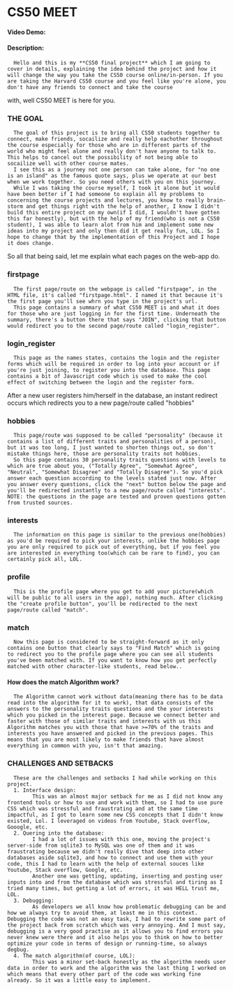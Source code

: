 # CS50 MEET
#### Video Demo:  <URL HERE>
#### Description:

      Hello and this is my **CS50 final project** which I am going to cover in details, explaining the idea behind the project and how it will change the way you take the CS50 course online/in-person. If you are taking the Harvard CS50 course and you feel like you're alone, you don't have any friends to connect and take the course 
with, well CS50 MEET is here for you. 
  
  ### THE GOAL
      The goal of this project is to bring all CS50 students together to connect, make friends, socailize and really help eachother throughout the course especially for those who are in different parts of the world who might feel alone and really don't have anyone to talk to. This helps to cancel out the possibility of not being able to socailize well with other course mates.
      I see this as a journey not one person can take alone, for "no one is an island" as the famous quote says, plus we operate at our best when we work together. So you need others with you on this journey.
      While I was taking the course myself, I took it alone but it would have been better if I had someone to explain all my problems to concerning the course projects and lectures, you know to really brain-storm and get things right with the help of another, I know I didn't build this entire project on my own(if I did, I wouldn't have gotten this far honestly), but with the help of my friend(who is not a CS50 student), I was able to learn alot from him and implement some new ideas into my project and only then did it get really fun, LOL. So I hope to change that by the implementation of this Project and I hope it does change.
  
So all that being said, let me explain what each pages on the web-app do.
      
  ### firstpage
      The first page/route on the webpage is called "firstpage", in the HTML file, it's called "firstpage.html". I named it that because it's the first page you'll see whrn you type in the project's url.
      This page contains a summary of what CS50 MEET is and what it does for those who are just logging in for the first time. Underneath the summary, there's a button there that says "JOIN", clicking that button would redirect you to the second page/route called "login_register".
      
  ### login_register
      This page as the names states, contains the login and the register forms which will be required in order to log into your account or if you're just joining, to register you into the database. This page contains a bit of Javascript code which is used to make the cool effect of switching between the login and the register form.
After a new user registers him/herself in the database, an instant redirect occurs which redirects you to a new page/route called "hobbies"
  
  ### hobbies
      This page/route was supposed to be called "personality" (because it contains a list of different traits and personalities of a person), but it was too long, I just wanted to shorten things out, so don't mistake things here, those are personality traits not hobbies.
      So this page contains 30 personality traits questions with levels to which are true about you, ("Totally Agree", "Somewhat Agree", "Neutral", "Somewhat Disagree" and "Totally Disagree"). So you'd pick answer each question according to the levels stated just now. After you answer every questions, click the "next" button below the page and you'll be redirected instantly to a new page/route called "interests". NOTE: the questions in the page are tested and proven questions gotten from trusted sources.

  ### interests
      The information on this page is similar to the previous one(hobbies) as you'd be required to pick your interests, unlike the hobbies page you are only required to pick out of everything, but if you feel you are interested in everything too(which can be rare to find), you can certainly pick all, LOL.
      
  ### profile
      This is the profile page where you get to add your picture(which will be public to all users in the app), nothing much. After clicking the "create profile button", you'll be redirected to the next page/route called "match".
      
   ### match
      Now this page is considered to be straight-forward as it only contains one button that clearly says to "Find Match" which is going to redirect you to the profile page where you can see all students you've been matched with. If you want to know how you get perfectly matched with other character-like students, read below..
      
   #### How does the match Algorithm work?
      The Algorithm cannot work without data(meaning there has to be data read into the algorithm for it to work), that data consists of the answers to the personality traits questions and the your interests which you picked in the interest page. Because we connect better and faster with those of similar traits and interests with us this Algorithm matches you with those that have >=70% of the traits and interests you have answered and picked in the previous pages. This means that you are most likely to make friends that have almost everything in common with you, isn't that amazing.
      
   ### CHALLENGES AND SETBACKS
      These are the challenges and setbacks I had while working on this project.
      1. Interface design:
            This was an almost major setback for me as I did not know any frontend tools or how to use and work with them, so I had to use pure CSS which was stressful and fraustrating and at the same time impactful, as I got to learn some new CSS concepts that I didn't know existed, Lol. I leveraged on videos from Youtube, Stack overflow, Gooogle, etc.
      2. Quering into the database:
            I had a lot of issues with this one, moving the project's server-side from sqlite3 to MySQL was one of them and it was fraustrating because we didn't really dive that deep into other databases aside sqlite3, and how to connect and use them with your code, this I had to learn with the help of external souces like Youtube, Stack overflow, Google, etc.
            Another one was getting, updating, inserting and posting user inputs into and from the database which was stressful and tiring as I tried many times, but getting a lot of errors, it was HELL trust me, LOL.
      3. Debugging:
            As developers we all know how problematic debugging can be and how we always try to avoid them, at least me in this context. Debugging the code was not an easy task, I had to rewrite some part of the project back from scratch which was very annoying. And I must say, debugging is a very good practise as it allows you to find errors you never knew were there and it also helps you to think on how to better optimize your code in terms of design or running-time, so always degbug.
      4. The match algorithm(of course, LOL):
            This was a minor set-back honestly as the algorithm needs user data in order to work and the algorithm was the last thing I worked on which means that every other part of the code was working fine already. So it was a little easy to implement.
       
      
